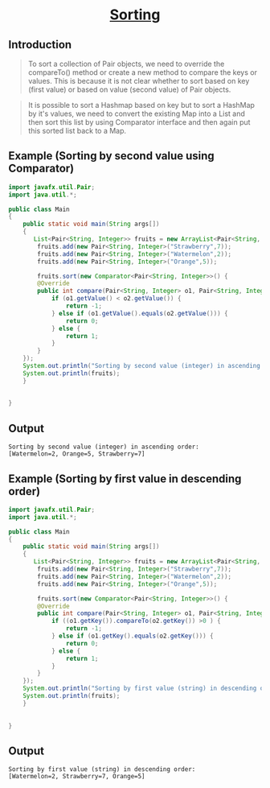 <h1 align="center"><a href="#">Sorting</a></h1>

## Introduction
> To sort a collection of Pair objects,  we need to override the compareTo() method or create a new method to compare the keys or values. This is because it is not clear whether to sort based on key (first value) or based on value (second value) of Pair objects.  

> It is possible to sort a Hashmap based on key but to sort a HashMap by it's values, we need to convert the existing Map into a List and then sort this list by using Comparator interface and then again put this sorted list back to a Map.

## Example (Sorting by second value using Comparator)
```java
import javafx.util.Pair;
import java.util.*;

public class Main
{
    public static void main(String args[])
    {
       List<Pair<String, Integer>> fruits = new ArrayList<Pair<String, Integer>>();
        fruits.add(new Pair<String, Integer>("Strawberry",7));
        fruits.add(new Pair<String, Integer>("Watermelon",2));
        fruits.add(new Pair<String, Integer>("Orange",5));

        fruits.sort(new Comparator<Pair<String, Integer>>() {
        @Override
        public int compare(Pair<String, Integer> o1, Pair<String, Integer> o2) {
            if (o1.getValue() < o2.getValue()) {
                return -1;
            } else if (o1.getValue().equals(o2.getValue())) {
                return 0; 
            } else {
                return 1;
            }
        }
    });
    System.out.println("Sorting by second value (integer) in ascending order:");
    System.out.println(fruits);
    }
    
    
}
```
## Output
```
Sorting by second value (integer) in ascending order:
[Watermelon=2, Orange=5, Strawberry=7]
```


## Example (Sorting by first value in descending order)
```java
import javafx.util.Pair;
import java.util.*;

public class Main
{
    public static void main(String args[])
    {
       List<Pair<String, Integer>> fruits = new ArrayList<Pair<String, Integer>>();
        fruits.add(new Pair<String, Integer>("Strawberry",7));
        fruits.add(new Pair<String, Integer>("Watermelon",2));
        fruits.add(new Pair<String, Integer>("Orange",5));

        fruits.sort(new Comparator<Pair<String, Integer>>() {
        @Override
        public int compare(Pair<String, Integer> o1, Pair<String, Integer> o2) {
            if ((o1.getKey()).compareTo(o2.getKey()) >0 ) {
                return -1;
            } else if (o1.getKey().equals(o2.getKey())) {
                return 0; 
            } else {
                return 1;
            }
        }
    });
    System.out.println("Sorting by first value (string) in descending order:");
    System.out.println(fruits);
    }
    
    
}
```

## Output
```
Sorting by first value (string) in descending order:
[Watermelon=2, Strawberry=7, Orange=5]
```
